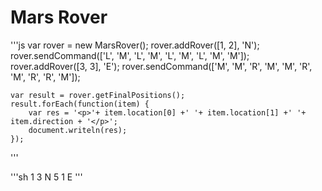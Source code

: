 # Mars Rover
'''js 
    var rover = new MarsRover();
    rover.addRover([1, 2], 'N');
    rover.sendCommand(['L', 'M', 'L', 'M', 'L', 'M', 'L', 'M', 'M']);
    rover.addRover([3, 3], 'E');
    rover.sendCommand(['M', 'M', 'R', 'M', 'M', 'R', 'M', 'R', 'R', 'M']);

    var result = rover.getFinalPositions();
    result.forEach(function(item) {
        var res = '<p>'+ item.location[0] +' '+ item.location[1] +' '+ item.direction + '</p>';
        document.writeln(res);
    });

'''

'''sh
    1 3 N
    5 1 E
'''